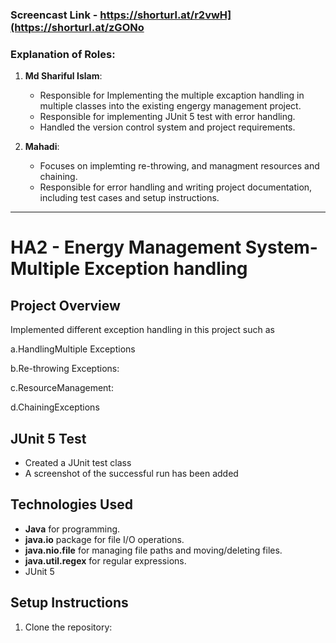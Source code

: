 ### **Screencast Link - https://shorturl.at/r2vwH](https://shorturl.at/zGONo**


### **Explanation of Roles:**

1. **Md Shariful Islam**: 
   - Responsible for Implementing the multiple excaption handling in multiple classes into the existing engergy management project.
   - Responsible for implementing JUnit 5 test with error handling.
   - Handled the version control system and project requirements.

2. **Mahadi**: 
   - Focuses on implemting re-throwing, and managment resources and chaining.
   - Responsible for error handling and writing project documentation, including test cases and setup instructions.

---

# HA2 - Energy Management System- Multiple Exception handling

## Project Overview

Implemented different exception handling in this project such as 

a.HandlingMultiple Exceptions

b.Re-throwing Exceptions:

c.ResourceManagement:

d.ChainingExceptions

## JUnit 5 Test

- Created a JUnit test class  
- A screenshot of the successful run has been added

## Technologies Used

- **Java** for programming.
- **java.io** package for file I/O operations.
- **java.nio.file** for managing file paths and moving/deleting files.
- **java.util.regex** for regular expressions.
- JUnit 5

## Setup Instructions

1. Clone the repository:
   ```bash
